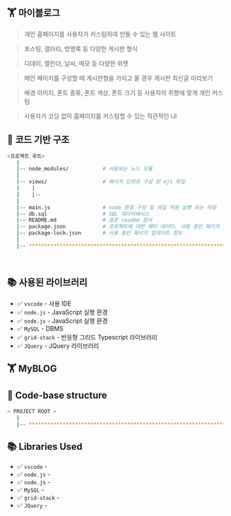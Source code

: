 ## 🏋 마이블로그

> 개인 홈페이지를 사용자가 커스텀하여 만들 수 있는 웹 사이트

> 포스팅, 갤러리, 방명록 등 다양한 게시판 형식

> 디데이, 캘린더, 날씨, 메모 등 다양한 위젯

> 메인 페이지를 구성할 때 게시판형을 가지고 올 경우 게시판 최신글 미리보기

> 배경 이미지, 폰트 종류, 폰트 색상, 폰트 크기 등 사용자의 취향에 맞게 개인 커스텀

> 사용자가 코딩 없이 홈페이지를 커스텀할 수 있는 직관적인 UI

## 📂 코드 기반 구조

```bash
<프로젝트 루트>
   |
   |-- node_modules/           # 사용되는 노드 모듈
   |
   |-- views/                  # 페이지 단위로 구성 된 ejs 파일
   |    |
   |    |-- 
   |
   |-- main.js                 # node 환경 구성 및 제일 처음 실행 되는 파일
   |-- db.sql                  # SQL 데이터베이스
   |-- README.md               # 표준 readme 문서
   |-- package.json            # 프로젝트에 대한 메타 데이터. 사용 중인 패키지 리스트 
   |-- package-lock.json       # 사용 중인 패키지 업데이트 정보
   |
   |-- ************************************************************************************************
```

<br />

## 📚 사용된 라이브러리

- ✅ `vscode` - 사용 IDE
- ✅ `node.js` - JavaScript 실행 환경
- ✅ `node.js` - JavaScript 실행 환경
- ✅ `MySQL` - DBMS
- ✅ `grid-stack` - 반응형 그리드 Typescript 라이브러리
- ✅ `JQuery` - JQuery 라이브러리

## 🏋 MyBLOG


## 📂 Code-base structure

```bash
< PROJECT ROOT >
   |
   |-- ************************************************************************************************
```

## 📚 Libraries Used

- ✅ `vscode` - 
- ✅ `node.js` - 
- ✅ `node.js` - 
- ✅ `MySQL` -
- ✅ `grid-stack` - 
- ✅ `JQuery` - 

<br />
